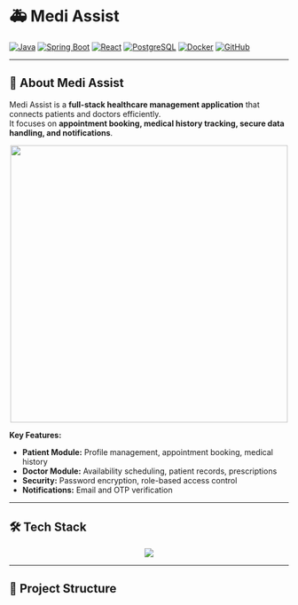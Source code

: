 # 🚑 Medi Assist

[![Java](https://img.shields.io/badge/Java-%23ED8B00.svg?style=for-the-badge&logo=openjdk&logoColor=white)](https://www.java.com/)
[![Spring Boot](https://img.shields.io/badge/SpringBoot-%236DB33F.svg?style=for-the-badge&logo=springboot&logoColor=white)](https://spring.io/projects/spring-boot)
[![React](https://img.shields.io/badge/React-%2320232a.svg?style=for-the-badge&logo=react&logoColor=%2361DAFB)](https://reactjs.org/)
[![PostgreSQL](https://img.shields.io/badge/PostgreSQL-%23316192.svg?style=for-the-badge&logo=postgresql&logoColor=white)](https://www.postgresql.org/)
[![Docker](https://img.shields.io/badge/Docker-%230db7ed.svg?style=for-the-badge&logo=docker&logoColor=white)](https://www.docker.com/)
[![GitHub](https://img.shields.io/badge/GitHub-%23121011.svg?style=for-the-badge&logo=github&logoColor=white)](https://github.com/midhun062001)

---

## 🌟 About Medi Assist

Medi Assist is a **full-stack healthcare management application** that connects patients and doctors efficiently.  
It focuses on **appointment booking, medical history tracking, secure data handling, and notifications**.

<p align="center">
  <img src="assets/medi-assist-demo.gif" width="500" />
</p>

**Key Features:**

- **Patient Module:** Profile management, appointment booking, medical history
- **Doctor Module:** Availability scheduling, patient records, prescriptions
- **Security:** Password encryption, role-based access control
- **Notifications:** Email and OTP verification

---

## 🛠️ Tech Stack

<p align="center">
  <img src="https://skillicons.dev/icons?i=java,spring,react,postgresql,docker,git,github,tailwind" />
</p>

---

## 📂 Project Structure
